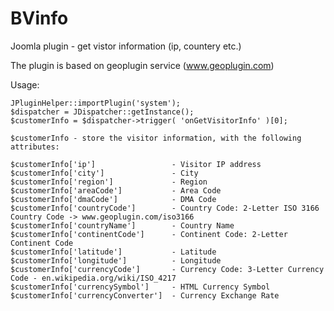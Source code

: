 # BVinfo
Joomla plugin - get vistor information (ip, countery etc.)

The plugin is based on geoplugin service (www.geoplugin.com)

Usage:

    JPluginHelper::importPlugin('system');
    $dispatcher = JDispatcher::getInstance();
    $customerInfo = $dispatcher->trigger( 'onGetVisitorInfo' )[0];
    
    $customerInfo - store the visitor information, with the following attributes:

	$customerInfo['ip']					- Visitor IP address
	$customerInfo['city']				- City
	$customerInfo['region']				- Region
	$customerInfo['areaCode']			- Area Code
	$customerInfo['dmaCode']			- DMA Code
	$customerInfo['countryCode']		- Country Code: 2-Letter ISO 3166 Country Code -> www.geoplugin.com/iso3166
	$customerInfo['countryName']		- Country Name
	$customerInfo['continentCode']		- Continent Code: 2-Letter Continent Code
	$customerInfo['latitude']			- Latitude
	$customerInfo['longitude']			- Longitude
	$customerInfo['currencyCode']		- Currency Code: 3-Letter Currency Code - en.wikipedia.org/wiki/ISO_4217
	$customerInfo['currencySymbol']		- HTML Currency Symbol
	$customerInfo['currencyConverter']	- Currency Exchange Rate